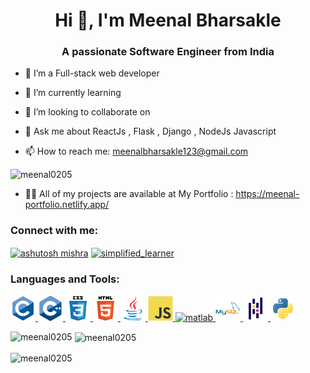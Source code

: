 
<h1 align="center">Hi 👋, I'm Meenal Bharsakle</h1>
<h3 align="center">A passionate Software Engineer from India</h3>


- 🔭 I’m a Full-stack web developer
- 🌱 I’m currently learning 
- 👯 I’m looking to collaborate on 

- 💬 Ask me about  ReactJs , Flask , Django , NodeJs Javascript
- 📫 How to reach me: meenalbharsakle123@gmail.com

<p align="left"> <img src="https://komarev.com/ghpvc/?username=meenal0205&label=Profile%20views&color=0e75b6&style=flat" alt="meenal0205" /> </p>

- 👨‍💻 All of my projects are available at My Portfolio : https://meenal-portfolio.netlify.app/

<h3 align="left">Connect with me:</h3>
<p align="left">
<a href="https://www.linkedin.com/in/meenal-bharsakle-47b0651b1/" target="blank"><img align="center" src="https://raw.githubusercontent.com/rahuldkjain/github-profile-readme-generator/master/src/images/icons/Social/linked-in-alt.svg" alt="ashutosh mishra" height="30" width="40" /></a>
<a href="https://www.instagram.com/meenal_bharsakle/" target="blank"><img align="center" src="https://raw.githubusercontent.com/rahuldkjain/github-profile-readme-generator/master/src/images/icons/Social/instagram.svg" alt="simplified_learner" height="30" width="40" /></a>

</p>

<h3 align="left">Languages and Tools:</h3>
<p align="left"> <a href="https://www.cprogramming.com/" target="_blank" rel="noreferrer"> <img src="https://raw.githubusercontent.com/devicons/devicon/master/icons/c/c-original.svg" alt="c" width="40" height="40"/> </a> <a href="https://www.w3schools.com/cpp/" target="_blank" rel="noreferrer"> <img src="https://raw.githubusercontent.com/devicons/devicon/master/icons/cplusplus/cplusplus-original.svg" alt="cplusplus" width="40" height="40"/> </a> <a href="https://www.w3schools.com/css/" target="_blank" rel="noreferrer"> <img src="https://raw.githubusercontent.com/devicons/devicon/master/icons/css3/css3-original-wordmark.svg" alt="css3" width="40" height="40"/> </a> <a href="https://www.w3.org/html/" target="_blank" rel="noreferrer"> <img src="https://raw.githubusercontent.com/devicons/devicon/master/icons/html5/html5-original-wordmark.svg" alt="html5" width="40" height="40"/> </a> <a href="https://www.java.com" target="_blank" rel="noreferrer"> <img src="https://raw.githubusercontent.com/devicons/devicon/master/icons/java/java-original.svg" alt="java" width="40" height="40"/> </a> <a href="https://developer.mozilla.org/en-US/docs/Web/JavaScript" target="_blank" rel="noreferrer"> <img src="https://raw.githubusercontent.com/devicons/devicon/master/icons/javascript/javascript-original.svg" alt="javascript" width="40" height="40"/> </a> <a href="https://www.mathworks.com/" target="_blank" rel="noreferrer"> <img src="https://upload.wikimedia.org/wikipedia/commons/2/21/Matlab_Logo.png" alt="matlab" width="40" height="40"/> </a> <a href="https://www.mysql.com/" target="_blank" rel="noreferrer"> <img src="https://raw.githubusercontent.com/devicons/devicon/master/icons/mysql/mysql-original-wordmark.svg" alt="mysql" width="40" height="40"/> </a> <a href="https://pandas.pydata.org/" target="_blank" rel="noreferrer"> <img src="https://raw.githubusercontent.com/devicons/devicon/2ae2a900d2f041da66e950e4d48052658d850630/icons/pandas/pandas-original.svg" alt="pandas" width="40" height="40"/> </a> <a href="https://www.python.org" target="_blank" rel="noreferrer"> <img src="https://raw.githubusercontent.com/devicons/devicon/master/icons/python/python-original.svg" alt="python" width="40" height="40"/> </a> </p>



<p><img align="left" src="https://github-readme-stats.vercel.app/api/top-langs?username=meenal0205&show_icons=true&locale=en&layout=compact" alt="meenal0205" /></p>

<p>&nbsp;<img align="center" src="https://github-readme-stats.vercel.app/api?username=meenal0205&show_icons=true&locale=en" alt="meenal0205" /></p>

<p><img align="center" src="https://github-readme-streak-stats.herokuapp.com/?user=meenal0205&" alt="meenal0205" /></p>
